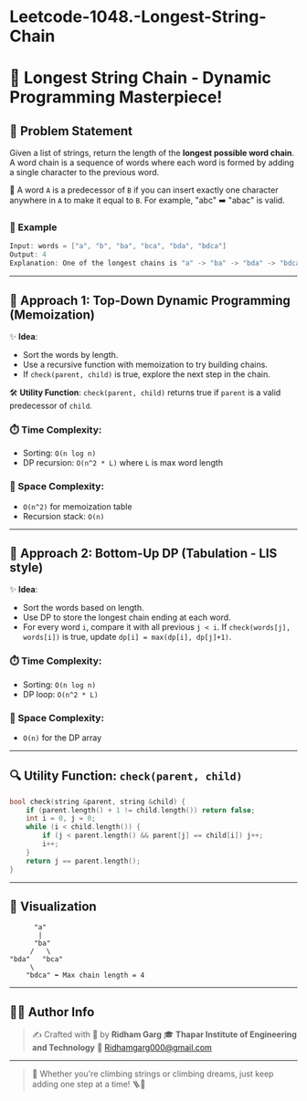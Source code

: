# Leetcode-1048.-Longest-String-Chain
# 🔗 Longest String Chain - Dynamic Programming Masterpiece!

## 📘 Problem Statement

Given a list of strings, return the length of the **longest possible word chain**. A word chain is a sequence of words where each word is formed by adding a single character to the previous word.

🔎 A word `A` is a predecessor of `B` if you can insert exactly one character anywhere in `A` to make it equal to `B`. For example, "abc" ➡️ "abac" is valid.

### 🧪 Example

```cpp
Input: words = ["a", "b", "ba", "bca", "bda", "bdca"]
Output: 4
Explanation: One of the longest chains is "a" -> "ba" -> "bda" -> "bdca"
```

---

## 🧠 Approach 1: Top-Down Dynamic Programming (Memoization)

✨ **Idea**:

* Sort the words by length.
* Use a recursive function with memoization to try building chains.
* If `check(parent, child)` is true, explore the next step in the chain.

🛠️ **Utility Function**: `check(parent, child)` returns true if `parent` is a valid predecessor of `child`.

### ⏱️ Time Complexity:

* Sorting: `O(n log n)`
* DP recursion: `O(n^2 * L)` where `L` is max word length

### 💾 Space Complexity:

* `O(n^2)` for memoization table
* Recursion stack: `O(n)`

---

## 🧠 Approach 2: Bottom-Up DP (Tabulation - LIS style)

✨ **Idea**:

* Sort the words based on length.
* Use DP to store the longest chain ending at each word.
* For every word `i`, compare it with all previous `j < i`. If `check(words[j], words[i])` is true, update `dp[i] = max(dp[i], dp[j]+1)`.

### ⏱️ Time Complexity:

* Sorting: `O(n log n)`
* DP loop: `O(n^2 * L)`

### 💾 Space Complexity:

* `O(n)` for the DP array

---

## 🔍 Utility Function: `check(parent, child)`

```cpp
bool check(string &parent, string &child) {
    if (parent.length() + 1 != child.length()) return false;
    int i = 0, j = 0;
    while (i < child.length()) {
        if (j < parent.length() && parent[j] == child[i]) j++;
        i++;
    }
    return j == parent.length();
}
```

---

## 🎨 Visualization

```
      "a"
       |
      "ba"
     /   \
"bda"   "bca"
     \
    "bdca" ⬅️ Max chain length = 4
```

---

## 👨‍💻 Author Info

> ✍️ Crafted with 💙 by **Ridham Garg**
> 🎓 **Thapar Institute of Engineering and Technology**
> 📧 [Ridhamgarg000@gmail.com](mailto:Ridhamgarg000@gmail.com)

---

> 🚀 Whether you're climbing strings or climbing dreams, just keep adding one step at a time! 🪜💫
